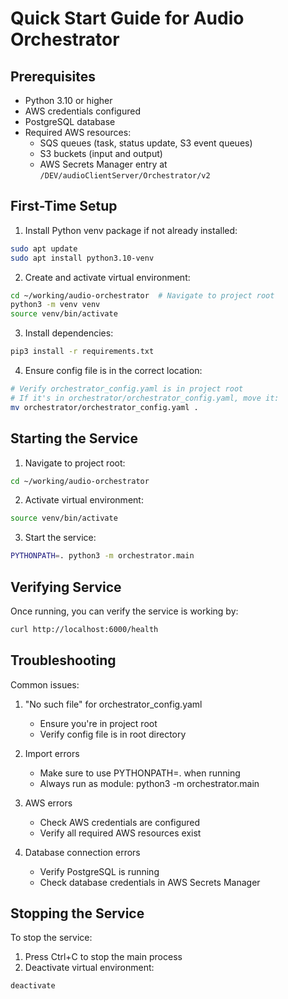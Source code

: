 # Quick Start Guide for Audio Orchestrator

## Prerequisites
- Python 3.10 or higher
- AWS credentials configured
- PostgreSQL database
- Required AWS resources:
  - SQS queues (task, status update, S3 event queues)
  - S3 buckets (input and output)
  - AWS Secrets Manager entry at `/DEV/audioClientServer/Orchestrator/v2`

## First-Time Setup

1. Install Python venv package if not already installed:
```bash
sudo apt update
sudo apt install python3.10-venv
```

2. Create and activate virtual environment:
```bash
cd ~/working/audio-orchestrator  # Navigate to project root
python3 -m venv venv
source venv/bin/activate
```

3. Install dependencies:
```bash
pip3 install -r requirements.txt
```

4. Ensure config file is in the correct location:
```bash
# Verify orchestrator_config.yaml is in project root
# If it's in orchestrator/orchestrator_config.yaml, move it:
mv orchestrator/orchestrator_config.yaml .
```

## Starting the Service

1. Navigate to project root:
```bash
cd ~/working/audio-orchestrator
```

2. Activate virtual environment:
```bash
source venv/bin/activate
```

3. Start the service:
```bash
PYTHONPATH=. python3 -m orchestrator.main
```

## Verifying Service

Once running, you can verify the service is working by:
```bash
curl http://localhost:6000/health
```

## Troubleshooting

Common issues:
1. "No such file" for orchestrator_config.yaml
   - Ensure you're in project root
   - Verify config file is in root directory

2. Import errors
   - Make sure to use PYTHONPATH=. when running
   - Always run as module: python3 -m orchestrator.main

3. AWS errors
   - Check AWS credentials are configured
   - Verify all required AWS resources exist

4. Database connection errors
   - Verify PostgreSQL is running
   - Check database credentials in AWS Secrets Manager

## Stopping the Service

To stop the service:
1. Press Ctrl+C to stop the main process
2. Deactivate virtual environment:
```bash
deactivate
```
